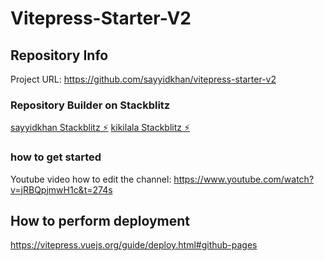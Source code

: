 # Vitepress-Starter-V2

## Repository Info

Project URL: https://github.com/sayyidkhan/vitepress-starter-v2

### Repository Builder on Stackblitz

[sayyidkhan Stackblitz ⚡](https://stackblitz.com/edit/node-mdczxx?file=README.md)
[kikilala Stackblitz ⚡](https://stackblitz.com/edit/node-afisg2?file=package.json)
### how to get started

Youtube video how to edit the channel:
https://www.youtube.com/watch?v=jRBQpjmwH1c&t=274s

## How to perform deployment

https://vitepress.vuejs.org/guide/deploy.html#github-pages
